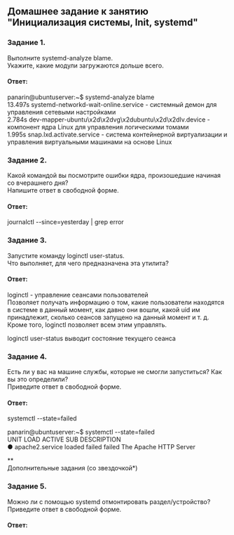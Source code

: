 ## Домашнее задание к занятию "Инициализация системы, Init, systemd"  

### Задание 1.  
Выполните systemd-analyze blame.  
Укажите, какие модули загружаются дольше всего.  

#### Ответ:  
panarin@ubuntuserver:~$ systemd-analyze blame  
13.497s systemd-networkd-wait-online.service - системный демон для управления сетевыми настройками  
 2.784s dev-mapper-ubuntu\x2d\x2dvg\x2dubuntu\x2d\x2dlv.device - компонент ядра Linux для управления логическими томами  
 1.995s snap.lxd.activate.service - система контейнерной виртуализации и управления виртуальными машинами на основе Linux  

### Задание 2.  
Какой командой вы посмотрите ошибки ядра, произошедшие начиная со вчерашнего дня?  
Напишите ответ в свободной форме.  

#### Ответ:  
journalctl --since=yesterday | grep error  

### Задание 3.  
Запустите команду loginctl user-status.  
Что выполняет, для чего предназначена эта утилита?  

#### Ответ:  
loginctl - управление сеансами пользователей  
Позволяет получать информацию о том, какие пользователи находятся в системе в данный момент, как давно они вошли, какой uid им принадлежит, сколько сеансов запущено на данный момент и т. д. Кроме того, loginctl позволяет всем этим управлять.  

loginctl user-status выводит состояние текущего сеанса  

### Задание 4.  
Есть ли у вас на машине службы, которые не смогли запуститься? Как вы это определили?  
Приведите ответ в свободной форме.  

#### Ответ:  
systemctl --state=failed  

panarin@ubuntuserver:~$ systemctl --state=failed  
  UNIT            LOAD   ACTIVE SUB    DESCRIPTION  
● apache2.service loaded failed failed The Apache HTTP Server  

**  
Дополнительные задания (со звездочкой*)  

### Задание 5.  
Можно ли с помощью systemd отмонтировать раздел/устройство?  
Приведите ответ в свободной форме.  

#### Ответ:  

